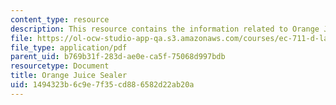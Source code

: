 ```yaml
---
content_type: resource
description: This resource contains the information related to Orange Juice Sealer.
file: https://ol-ocw-studio-app-qa.s3.amazonaws.com/courses/ec-711-d-lab-energy-spring-2011/1494323b6c9e7f35cd886582d22ab20a_MITEC_711S11_proj_rptseal.pdf
file_type: application/pdf
parent_uid: b769b31f-283d-ae0e-ca5f-75068d997bdb
resourcetype: Document
title: Orange Juice Sealer
uid: 1494323b-6c9e-7f35-cd88-6582d22ab20a
---
```

